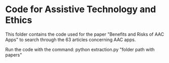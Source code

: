 # Code for Assistive Technology and Ethics

This folder contains the code used for the paper "Benefits and Risks of AAC Apps" to search through the 63 articles concerning AAC apps.

Run the code with the command: python extraction.py "folder path with papers"
